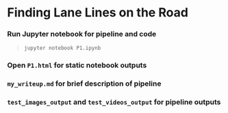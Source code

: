 # **Finding Lane Lines on the Road** 

### Run Jupyter notebook for pipeline and code
> `jupyter notebook P1.ipynb`

### Open `P1.html` for static notebook outputs

### `my_writeup.md` for brief description of pipeline

### `test_images_output` and `test_videos_output` for pipeline outputs

